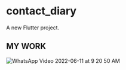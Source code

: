 # contact_diary

A new Flutter project.


## **MY WORK**


![WhatsApp Video 2022-06-11 at 9 20 50 AM](https://user-images.githubusercontent.com/102571795/173172133-02c41122-a0d4-42b2-b9ff-6e1c354a4094.gif)
